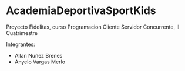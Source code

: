 # AcademiaDeportivaSportKids
Proyecto Fidelitas, curso Programacion Cliente Servidor Concurrente,
II Cuatrimestre

Integrantes:
- Allan Nuñez Brenes
- Anyelo Vargas Merlo
